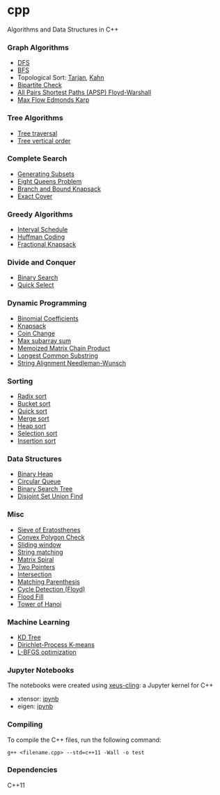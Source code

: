# cpp
Algorithms and Data Structures in C++

### Graph Algorithms

* [DFS](./graphs/DFS.cpp)
* [BFS](./graphs/BFS.cpp)
* Topological Sort: [Tarjan](./graphs/topological_sort_tarjan.cpp), [Kahn](./graphs/topological_sort/topological_sort_kahn.cpp)
* [Bipartite Check](./graphs/bipartite_check.cpp)
* [All Pairs Shortest Paths (APSP) Floyd-Warshall](./graphs/apsp_floyd_warshall.cpp)
* [Max Flow Edmonds Karp](./graphs/max_flow_edmonds_karp.cpp)

### Tree Algorithms

* [Tree traversal](./trees/tree_traversal.cpp)
* [Tree vertical order](./trees/tree_vertical_order.cpp)

### Complete Search

* [Generating Subsets](./complete_search/subset_gen.cpp)
* [Eight Queens Problem](./complete_search/eight_queens.cpp)
* [Branch and Bound Knapsack](./complete_search/knapsack_branch_and_bound.cpp)
* [Exact Cover](./complete_search/exact_cover.cpp)  

### Greedy Algorithms

* [Interval Schedule](./greedy/interval_schedule/interval_schedule.cpp)  
* [Huffman Coding](./greedy/huffman_coding.cpp)  
* [Fractional Knapsack](./greedy/knapsack_greedy.cpp)  

### Divide and Conquer

* [Binary Search](./divide_and_conquer/binary_search.cpp)  
* [Quick Select](./divide_and_conquer/quick_select.cpp)  

### Dynamic Programming

* [Binomial Coefficients](./dynamic_programming/binomial_coeffs.cpp)  
* [Knapsack](./dynamic_programming/knapsack_dp.cpp)  
* [Coin Change](./dynamic_programming/coin_change.cpp)
* [Max subarray sum](./dynamic_programming/max_subarray_sum.cpp)
* [Memoized Matrix Chain Product](./dynamic_programming/matrix_chain.cpp)
* [Longest Common Substring](./dynamic_programming/longest_common_substring/longest_common_substring.cpp)
* [String Alignment Needleman-Wunsch](./dynamic_programming/string_alignment.cpp)

### Sorting

* [Radix sort](./sorting/radix_sort.cpp)
* [Bucket sort](./sorting/bucket_sort.cpp)
* [Quick sort](./sorting/quick_sort.cpp)
* [Merge sort](./sorting/merge_sort.cpp)
* [Heap sort](./sorting/heap_sort.cpp)
* [Selection sort](./sorting/selection_sort.cpp)  
* [Insertion sort](./sorting/insertion_sort.cpp)  

### Data Structures

* [Binary Heap](./data_structures/binary_heap.cpp)  
* [Circular Queue](./data_structures/circular_queue.cpp)  
* [Binary Search Tree](./data_structures/bst.cpp)  
* [Disjoint Set Union Find](./data_structures/union_find.cpp) 
 

### Misc

* [Sieve of Eratosthenes](./misc/sieve_of_eratosthenes.cpp)
* [Convex Polygon Check](./misc/is_convex.cpp)
* [Sliding window](./misc/sliding_window.cpp)
* [String matching](./misc/string_matching.cpp)
* [Matrix Spiral](./misc/matrix_spiral.cpp)
* [Two Pointers](./misc/two_pointers.cpp)
* [Intersection](./misc/intersection.cpp)
* [Matching Parenthesis](./misc/matching_parentheses.cpp)
* [Cycle Detection (Floyd)](./misc/cycle_detection_floyd.cpp)
* [Flood Fill](./misc/flood_fill.cpp)  
* [Tower of Hanoi](./misc/tower_of_hanoi.cpp)  


### Machine Learning

* [KD Tree](./machine_learning/kdtree.cpp)  
* [Dirichlet-Process K-means](./machine_learning/dpmeans/dpmeans.cpp)  
* [L-BFGS optimization](./machine_learning/lbfgs/lbfgs_simple.cpp)  

### Jupyter Notebooks

The notebooks were created using [xeus-cling](https://github.com/QuantStack/xeus-cling): a Jupyter kernel for C++

* xtensor: [ipynb](https://github.com/vsmolyakov/cpp/blob/master/notebooks/xtensor.ipynb)
* eigen: [ipynb](https://github.com/vsmolyakov/cpp/blob/master/notebooks/eigen.ipynb)


### Compiling

To compile the C++ files, run the following command:

```
g++ <filename.cpp> --std=c++11 -Wall -o test 
```

### Dependencies

C++11
